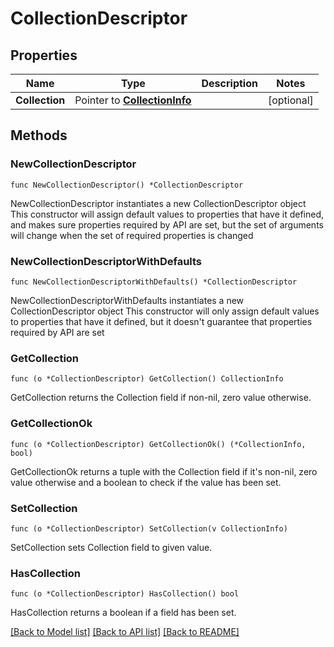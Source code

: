 # CollectionDescriptor

## Properties

Name | Type | Description | Notes
------------ | ------------- | ------------- | -------------
**Collection** | Pointer to [**CollectionInfo**](CollectionInfo.md) |  | [optional] 

## Methods

### NewCollectionDescriptor

`func NewCollectionDescriptor() *CollectionDescriptor`

NewCollectionDescriptor instantiates a new CollectionDescriptor object
This constructor will assign default values to properties that have it defined,
and makes sure properties required by API are set, but the set of arguments
will change when the set of required properties is changed

### NewCollectionDescriptorWithDefaults

`func NewCollectionDescriptorWithDefaults() *CollectionDescriptor`

NewCollectionDescriptorWithDefaults instantiates a new CollectionDescriptor object
This constructor will only assign default values to properties that have it defined,
but it doesn't guarantee that properties required by API are set

### GetCollection

`func (o *CollectionDescriptor) GetCollection() CollectionInfo`

GetCollection returns the Collection field if non-nil, zero value otherwise.

### GetCollectionOk

`func (o *CollectionDescriptor) GetCollectionOk() (*CollectionInfo, bool)`

GetCollectionOk returns a tuple with the Collection field if it's non-nil, zero value otherwise
and a boolean to check if the value has been set.

### SetCollection

`func (o *CollectionDescriptor) SetCollection(v CollectionInfo)`

SetCollection sets Collection field to given value.

### HasCollection

`func (o *CollectionDescriptor) HasCollection() bool`

HasCollection returns a boolean if a field has been set.


[[Back to Model list]](../README.md#documentation-for-models) [[Back to API list]](../README.md#documentation-for-api-endpoints) [[Back to README]](../README.md)


